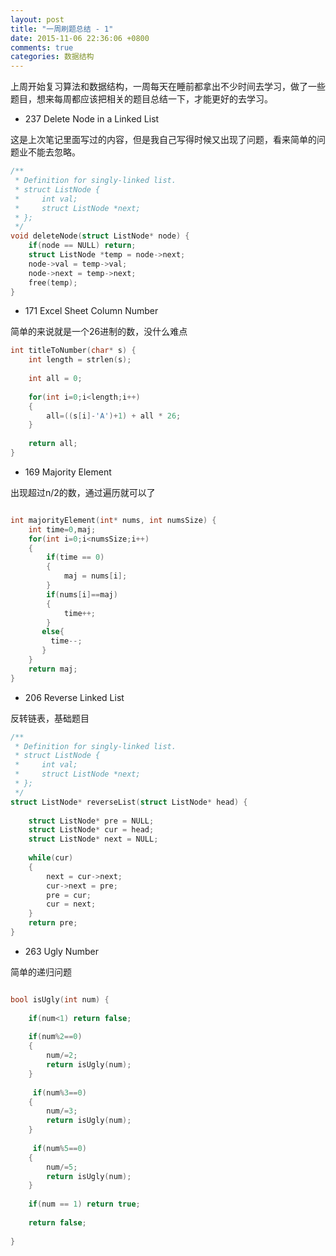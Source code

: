 ```yaml
---
layout: post
title: "一周刷题总结 - 1"
date: 2015-11-06 22:36:06 +0800
comments: true
categories: 数据结构
---
```


上周开始复习算法和数据结构，一周每天在睡前都拿出不少时间去学习，做了一些题目，想来每周都应该把相关的题目总结一下，才能更好的去学习。

 - 237	Delete Node in a Linked List

这是上次笔记里面写过的内容，但是我自己写得时候又出现了问题，看来简单的问题业不能去忽略。

```c
/**
 * Definition for singly-linked list.
 * struct ListNode {
 *     int val;
 *     struct ListNode *next;
 * };
 */
void deleteNode(struct ListNode* node) {
    if(node == NULL) return;
    struct ListNode *temp = node->next;
    node->val = temp->val;
    node->next = temp->next;
    free(temp);
}
```

- 171	Excel Sheet Column Number

简单的来说就是一个26进制的数，没什么难点

```c
int titleToNumber(char* s) {
    int length = strlen(s);
    
    int all = 0;
    
    for(int i=0;i<length;i++)
    {
        all=((s[i]-'A')+1) + all * 26;
    }
    
    return all;
}

```

- 169	Majority Element

出现超过n/2的数，通过遍历就可以了

```c

int majorityElement(int* nums, int numsSize) {
    int time=0,maj;
    for(int i=0;i<numsSize;i++)
    {
        if(time == 0)
        {
            maj = nums[i];
        }
        if(nums[i]==maj) 
        {
            time++;
        }
       else{
         time--;  
       } 
    }
    return maj;
}

```

- 206	Reverse Linked List

反转链表，基础题目

```c
/**
 * Definition for singly-linked list.
 * struct ListNode {
 *     int val;
 *     struct ListNode *next;
 * };
 */
struct ListNode* reverseList(struct ListNode* head) {
    
    struct ListNode* pre = NULL;
    struct ListNode* cur = head;
    struct ListNode* next = NULL;
    
    while(cur)
    {
        next = cur->next;
        cur->next = pre;
        pre = cur;
        cur = next;
    }
    return pre;
}

```

- 263	Ugly Number

简单的递归问题

```c

bool isUgly(int num) {
    
    if(num<1) return false;
    
    if(num%2==0)
    {
        num/=2;
        return isUgly(num);
    }
    
     if(num%3==0)
    {
        num/=3;
        return isUgly(num);
    }
    
     if(num%5==0)
    {
        num/=5;
        return isUgly(num);
    }
    
    if(num == 1) return true;
    
    return false;
   
}

```


